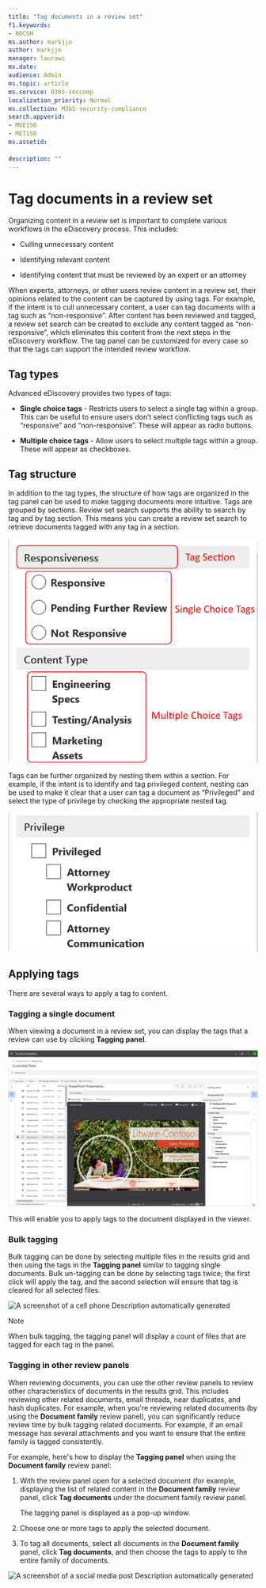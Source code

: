 ```yaml
---
title: "Tag documents in a review set"
f1.keywords:
- NOCSH
ms.author: markjjo
author: markjjo
manager: laurawi
ms.date: 
audience: Admin
ms.topic: article
ms.service: O365-seccomp
localization_priority: Normal
ms.collection: M365-security-compliance 
search.appverid: 
- MOE150
- MET150
ms.assetid: 

description: ""
---
```


# Tag documents in a review set

Organizing content in a review set is important to complete various workflows in the eDiscovery process. This includes:

- Culling unnecessary content

- Identifying relevant content
 
- Identifying content that must be reviewed by an expert or an attorney

When experts, attorneys, or other users review content in a review set, their opinions related to the content can be captured by using tags. For example, if the intent is to cull unnecessary content, a user can tag documents with a tag such as “non-responsive”. After content has been reviewed and tagged, a review set search can be created to exclude any content tagged as “non-responsive”, which eliminates this content from the next steps in the eDiscovery workflow. The tag panel can be customized for every case so that the tags can support the intended review workflow.

## Tag types

Advanced eDiscovery provides two types of tags:

- **Single choice tags** - Restricts users to select a single tag within a group. This can be useful to ensure users don’t select conflicting tags such as “responsive” and “non-responsive”. These will appear as radio buttons.

- **Multiple choice tags** - Allow users to select multiple tags within a group. These will appear as checkboxes.

## Tag structure

In addition to the tag types, the structure of how tags are organized in the tag panel can be used to make tagging documents more intuitive. Tags are grouped by sections. Review set search supports the ability to search by tag and by tag section. This means you can create a review set search to retrieve documents tagged with any tag in a section.

![Tag sections in the tag panel](../media/Tagtypes.png)

Tags can be further organized by nesting them within a section. For example, if the intent is to identify and tag privileged content, nesting can be used to make it clear that a user can tag a document as “Privileged” and select the type of privilege by checking the appropriate nested tag.

![Nested tags within a tag section](../media/Nestingtags.png)

## Applying tags

There are several ways to apply a tag to content.

### Tagging a single document

When viewing a document in a review set, you can display the tags that a review can use by clicking **Tagging panel**.

![Click Tag panel to display the tag panel](../media/Singledoctag.png)

This will enable you to apply tags to the document displayed in the viewer.

### Bulk tagging

Bulk tagging can be done by selecting multiple files in the results grid and then using the tags in the **Tagging panel** similar to tagging single documents. Bulk un-tagging can be done by selecting tags twice; the first click will apply the tag, and the second selection will ensure that tag is cleared for all selected files.

![A screenshot of a cell phone
Description automatically generated](../media/Bulktag.png)

> [!NOTE]
> When bulk tagging, the tagging panel will display a count of files that are tagged for each tag in the panel.

### Tagging in other review panels

When reviewing documents, you can use the other review panels to review other characteristics of documents in the results grid. This includes reviewing other related documents, email threads, near duplicates, and hash duplicates. For example, when you're reviewing related documents (by using the **Document family** review panel), you can significantly reduce review time by bulk tagging related documents. For example, if an email message has several attachments and you want to ensure that the entire family is tagged consistently.

For example, here's how to display the **Tagging panel** when using the **Document family** review panel:

1. With the review panel open for a selected document (for example, displaying the list of related content in the **Document family** review panel, click **Tag documents** under the document family review panel.

   The tagging panel is displayed as a pop-up window.

2. Choose one or more tags to apply the selected document. 

3. To tag all documents, select all documents in the **Document family** panel, click **Tag documents**, and then choose the tags to apply to the entire family of documents.

![A screenshot of a social media post
Description automatically generated](../media/Relatedtag.png)
